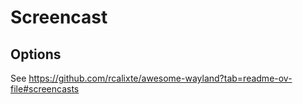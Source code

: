 # Screencast

## Options

See https://github.com/rcalixte/awesome-wayland?tab=readme-ov-file#screencasts

